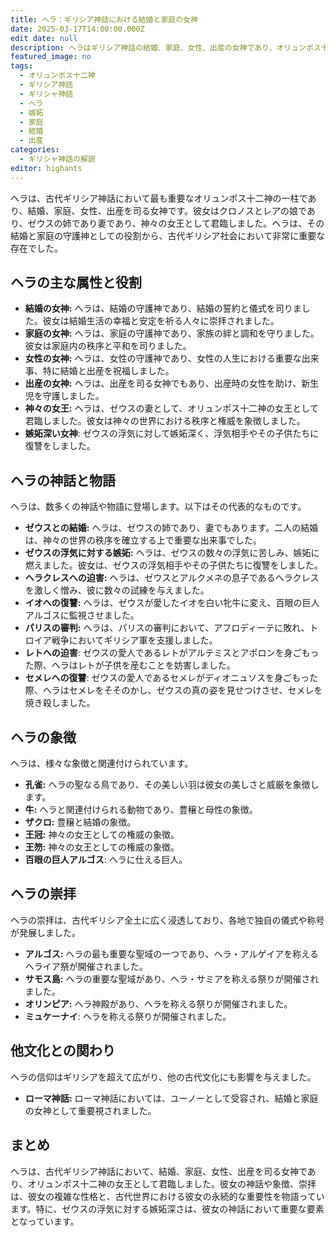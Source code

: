 ```yaml
---
title: ヘラ：ギリシア神話における結婚と家庭の女神
date: 2025-03-17T14:00:00.000Z
edit date: null
description: ヘラはギリシア神話の結婚、家庭、女性、出産の女神であり、オリュンポス十二神の一柱です。ゼウスの妻であり、神々の女王として君臨しました。
featured_image: no
tags:
  - オリュンポス十二神
  - ギリシア神話
  - ギリシャ神話
  - ヘラ
  - 嫉妬
  - 家庭
  - 結婚
  - 出産
categories:
  - ギリシャ神話の解説
editor: highants
---
```


ヘラは、古代ギリシア神話において最も重要なオリュンポス十二神の一柱であり、結婚、家庭、女性、出産を司る女神です。彼女はクロノスとレアの娘であり、ゼウスの姉であり妻であり、神々の女王として君臨しました。ヘラは、その結婚と家庭の守護神としての役割から、古代ギリシア社会において非常に重要な存在でした。
<!--more-->
## ヘラの主な属性と役割

* **結婚の女神:** ヘラは、結婚の守護神であり、結婚の誓約と儀式を司りました。彼女は結婚生活の幸福と安定を祈る人々に崇拝されました。
* **家庭の女神:** ヘラは、家庭の守護神であり、家族の絆と調和を守りました。彼女は家庭内の秩序と平和を司りました。
* **女性の女神:** ヘラは、女性の守護神であり、女性の人生における重要な出来事、特に結婚と出産を祝福しました。
* **出産の女神:** ヘラは、出産を司る女神でもあり、出産時の女性を助け、新生児を守護しました。
* **神々の女王:** ヘラは、ゼウスの妻として、オリュンポス十二神の女王として君臨しました。彼女は神々の世界における秩序と権威を象徴しました。
* **嫉妬深い女神**: ゼウスの浮気に対して嫉妬深く、浮気相手やその子供たちに復讐をしました。

## ヘラの神話と物語

ヘラは、数多くの神話や物語に登場します。以下はその代表的なものです。

* **ゼウスとの結婚:** ヘラは、ゼウスの姉であり、妻でもあります。二人の結婚は、神々の世界の秩序を確立する上で重要な出来事でした。
* **ゼウスの浮気に対する嫉妬:** ヘラは、ゼウスの数々の浮気に苦しみ、嫉妬に燃えました。彼女は、ゼウスの浮気相手やその子供たちに復讐をしました。
* **ヘラクレスへの迫害:** ヘラは、ゼウスとアルクメネの息子であるヘラクレスを激しく憎み、彼に数々の試練を与えました。
* **イオへの復讐:** ヘラは、ゼウスが愛したイオを白い牝牛に変え、百眼の巨人アルゴスに監視させました。
* **パリスの審判:** ヘラは、パリスの審判において、アフロディーテに敗れ、トロイア戦争においてギリシア軍を支援しました。
* **レトへの迫害**: ゼウスの愛人であるレトがアルテミスとアポロンを身ごもった際、ヘラはレトが子供を産むことを妨害しました。
* **セメレへの復讐**: ゼウスの愛人であるセメレがディオニュソスを身ごもった際、ヘラはセメレをそそのかし、ゼウスの真の姿を見せつけさせ、セメレを焼き殺しました。

## ヘラの象徴

ヘラは、様々な象徴と関連付けられています。

* **孔雀:** ヘラの聖なる鳥であり、その美しい羽は彼女の美しさと威厳を象徴します。
* **牛:** ヘラと関連付けられる動物であり、豊穣と母性の象徴。
* **ザクロ:** 豊穣と結婚の象徴。
* **王冠:** 神々の女王としての権威の象徴。
* **王笏:** 神々の女王としての権威の象徴。
* **百眼の巨人アルゴス**: ヘラに仕える巨人。

## ヘラの崇拝

ヘラの崇拝は、古代ギリシア全土に広く浸透しており、各地で独自の儀式や称号が発展しました。

* **アルゴス:** ヘラの最も重要な聖域の一つであり、ヘラ・アルゲイアを称えるヘライア祭が開催されました。
* **サモス島:** ヘラの重要な聖域があり、ヘラ・サミアを称える祭りが開催されました。
* **オリンピア:** ヘラ神殿があり、ヘラを称える祭りが開催されました。
* **ミュケーナイ**: ヘラを称える祭りが開催されました。

## 他文化との関わり

ヘラの信仰はギリシアを超えて広がり、他の古代文化にも影響を与えました。

* **ローマ神話:** ローマ神話においては、ユーノーとして受容され、結婚と家庭の女神として重要視されました。

## まとめ

ヘラは、古代ギリシア神話において、結婚、家庭、女性、出産を司る女神であり、オリュンポス十二神の女王として君臨しました。彼女の神話や象徴、崇拝は、彼女の複雑な性格と、古代世界における彼女の永続的な重要性を物語っています。特に、ゼウスの浮気に対する嫉妬深さは、彼女の神話において重要な要素となっています。
